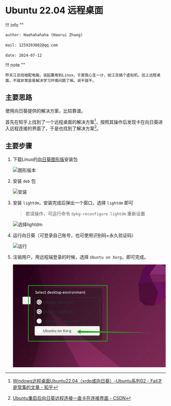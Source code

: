 # Ubuntu 22.04 远程桌面

!!! info ""

    author: Haohahahaha (Haorui Zhang)

    mail: 1259203802@qq.com

    date: 2024-07-12

!!! note ""
    
    昨天江总找咱配电脑，说起要用到Linux，于是我心生一计，给江总搞个虚拟机，加上远程桌面，不就非常容易解决学习环境问题了嘛。说干就干。

## 主要思路

使用向日葵提供的解决方案，比较靠谱。

首先在知乎上找到了一个远程桌面的解决方案[^1]，按照其操作后发现卡在向日葵进入远程连接的界面了，于是也找到了解决方案[^2]。

[^1]: [Windows远程桌面Ubuntu22.04（xrdp或向日葵）-Ubuntu系列02 - Fail才是常事的文章 - 知乎](https://zhuanlan.zhihu.com/p/659994999)

[^2]: [Ubuntu重启后向日葵远程连接一直卡在连接界面 - CSDN](https://blog.csdn.net/fighting_88412/article/details/133857593)

## 主要步骤

1. 下载Linux的[向日葵图形版](https://sunlogin.oray.com/download/linux?type=personal)安装包
   
   ![图形版本](https://pic2.zhimg.com/80/v2-bf97f4c0e7b952e8ae95f36ab58469c1_720w.webp)

2. 安装 `deb` 包

    ![安装](https://pic1.zhimg.com/80/v2-5015cc45dd80448edda1b7efa982c7c4_720w.webp)

3. 安装 `lightdm`，安装完成后弹出一个窗口，选择 `lightdm` 即可

   > 若误操作，可运行命令 `dpkg-reconfigure lightdm` 重新设置

   ![选择lightdm](https://img-blog.csdnimg.cn/ffe5f7534b4349488ca0931107027ce5.png)

4. 运行向日葵（可登录自己账号，也可使用识别码+永久验证码）

    ![运行](https://pic1.zhimg.com/80/v2-f3e2248f1ddbec94bb460319bb7f2bbc_720w.webp)

5. 注销用户，用远程端登录的时候，选择 `Ubuntu on Xorg`，即可完成。

    ![选择](./01.png)

